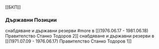 [[БКП]]

### Държавни Позиции
снабдяване и държавни резерви #more в [[(1976.06.17 - 1981.06.18) Правителство Станко Тодоров 2]]
снабдяване и държавни резерви в [[(1971.07.09 - 1976.06.17) Правителство Станко Тодоров 1]]
